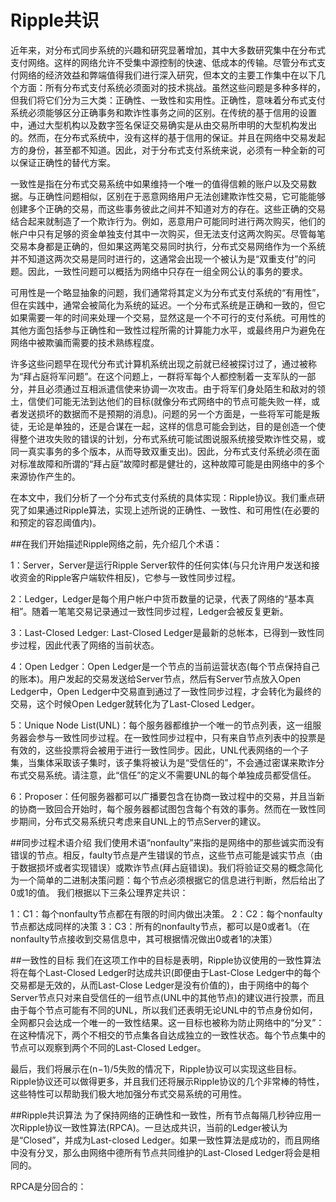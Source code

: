 # Ripple共识

近年来，对分布式同步系统的兴趣和研究显著增加，其中大多数研究集中在分布式支付网络。这样的网络允许不受集中源控制的快速、低成本的传输。尽管分布式支付网络的经济效益和弊端值得我们进行深入研究，但本文的主要工作集中在以下几个方面：所有分布式支付系统必须面对的技术挑战。虽然这些问题是多种多样的，但我们将它们分为三大类：正确性、一致性和实用性。正确性，意味着分布式支付系统必须能够区分正确事务和欺诈性事务之间的区别。在传统的基于信用的设置中，通过大型机构以及数字签名保证交易确实是从由交易所申明的大型机构发出的。然而，在分布式系统中，没有这样的基于信用的保证。并且在网络中交易发起方的身份，甚至都不知道。因此，对于分布式支付系统来说，必须有一种全新的可以保证正确性的替代方案。

一致性是指在分布式交易系统中如果维持一个唯一的值得信赖的账户以及交易数据。与正确性问题相似，区别在于恶意网络用户无法创建欺诈性交易，它可能能够创建多个正确的交易，而这些事务彼此之间并不知道对方的存在。这些正确的交易结合起来就制造了一个欺诈行为。例如，恶意用户可能同时进行两次购买，他们的帐户中只有足够的资金单独支付其中一次购买，但无法支付这两次购买。尽管每笔交易本身都是正确的，但如果这两笔交易同时执行，分布式交易网络作为一个系统并不知道这两次交易是同时进行的，这通常会出现一个被认为是“双重支付”的问题。因此，一致性问题可以概括为网络中只存在一组全网公认的事务的要求。

可用性是一个略显抽象的问题，我们通常将其定义为分布式支付系统的“有用性”，但在实践中，通常会被简化为系统的延迟。一个分布式系统是正确和一致的，但它如果需要一年的时间来处理一个交易，显然这是一个不可行的支付系统。可用性的其他方面包括参与正确性和一致性过程所需的计算能力水平，或最终用户为避免在网络中被欺骗而需要的技术熟练程度。

许多这些问题早在现代分布式计算机系统出现之前就已经被探讨过了，通过被称为“拜占庭将军问题”。在这个问题上，一群将军每个人都控制着一支军队的一部分，并且必须通过互相派遣信使来协调一次攻击。由于将军们身处陌生和敌对的领土，信使们可能无法到达他们的目标(就像分布式网络中的节点可能失败一样，或者发送损坏的数据而不是预期的消息)。问题的另一个方面是，一些将军可能是叛徒，无论是单独的，还是合谋在一起，这样的信息可能会到达，目的是创造一个使得整个进攻失败的错误的计划，分布式系统可能试图说服系统接受欺诈性交易，或同一真实事务的多个版本，从而导致双重支出)。因此，分布式支付系统必须在面对标准故障和所谓的“拜占庭”故障时都是健壮的，这种故障可能是由网络中的多个来源协作产生的。

在本文中，我们分析了一个分布式支付系统的具体实现：Ripple协议。我们重点研究了如果通过Ripple算法，实现上述所说的正确性、一致性、和可用性(在必要的和预定的容忍阈值内)。

##在我们开始描述Ripple网络之前，先介绍几个术语：

1：Server，Server是运行Ripple Server软件的任何实体(与只允许用户发送和接收资金的Ripple客户端软件相反)，它参与一致性同步过程。

2：Ledger，Ledger是每个用户帐户中货币数量的记录，代表了网络的“基本真相”。随着一笔笔交易记录通过一致性同步过程，Ledger会被反复更新。

3：Last-Closed Ledger: Last-Closed Ledger是最新的总帐本，已得到一致性同步过程，因此代表了网络的当前状态。

4：Open Ledger：Open Ledger是一个节点的当前运营状态(每个节点保持自己的账本)。用户发起的交易发送给Server节点，然后有Server节点放入Open Ledger中，Open Ledger中交易直到通过了一致性同步过程，才会转化为最终的交易，这个时候Open Ledger就转化为了Last-Closed Ledger。

5：Unique Node List(UNL)：每个服务器都维护一个唯一的节点列表，这一组服务器会参与一致性同步过程。在一致性同步过程中，只有来自节点列表中的投票是有效的，这些投票将会被用于进行一致性同步。因此，UNL代表网络的一个子集，当集体采取该子集时，该子集将被认为是“受信任的”，不会通过密谋来欺诈分布式交易系统。请注意，此“信任”的定义不需要UNL的每个单独成员都受信任。

6：Proposer：任何服务器都可以广播要包含在协商一致过程中的交易，并且当新的协商一致回合开始时，每个服务器都试图包含每个有效的事务。然而在一致性同步期间，分布式交易系统只考虑来自UNL上的节点Server的建议。

##同步过程术语介绍
我们使用术语“nonfaulty”来指的是网络中的那些诚实而没有错误的节点。相反，faulty节点是产生错误的节点，这些节点可能是诚实节点（由于数据损坏或者实现错误）或欺诈节点(拜占庭错误)。我们将验证交易的概念简化为一个简单的二进制决策问题：每个节点必须根据它的信息进行判断，然后给出了0或1的值。
我们根据以下三条公理界定共识：

1：C1：每个nonfaulty节点都在有限的时间内做出决策。
2：C2：每个nonfaulty节点都达成同样的决策
3：C3：所有的nonfaulty节点，都可以是0或者1。（在nonfaulty节点接收到交易信息中，其可根据情况做出0或者1的决策）

##一致性的目标
我们在这项工作中的目标是表明，Ripple协议使用的一致性算法将在每个Last-Closed Ledger时达成共识(即便由于Last-Close Ledger中的每个交易都是无效的，从而Last-Close Ledger是没有价值的)，由于网络中的每个Server节点只对来自受信任的一组节点(UNL中的其他节点)的建议进行投票，而且由于每个节点可能有不同的UNL，所以我们还表明无论UNL中的节点身份如何，全网都只会达成一个唯一的一致性结果。这一目标也被称为防止网络中的“分叉”：在这种情况下，两个不相交的节点集各自达成独立的一致性状态。每个节点集中的节点可以观察到两个不同的Last-Closed Ledger。

最后，我们将展示在(n−1)/5失败的情况下，Ripple协议可以实现这些目标。Ripple协议还可以做得更多，并且我们还将展示Ripple协议的几个非常棒的特性，这些特性可以帮助我们极大地加强分布式交易系统的可用性。

##Ripple共识算法
为了保持网络的正确性和一致性，所有节点每隔几秒钟应用一次Ripple协议一致性算法(RPCA)。一旦达成共识，当前的Ledger被认为是“Closed”，并成为Last-closed Ledger。如果一致性算法是成功的，而且网络中没有分叉，那么由网络中德所有节点共同维护的Last-Closed Ledger将会是相同的。

RPCA是分回合的：